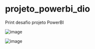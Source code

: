 # projeto_powerbi_dio

Print desafio projeto PowerBI

![image](https://github.com/leandrosfreitas/projeto_powerbi_dio/assets/66499763/73a0e88c-8315-4ea7-b6c3-03db15223314)

![image](https://github.com/leandrosfreitas/projeto_powerbi_dio/assets/66499763/91d3c3aa-9fbf-427b-ba20-cfef3f019a95)

